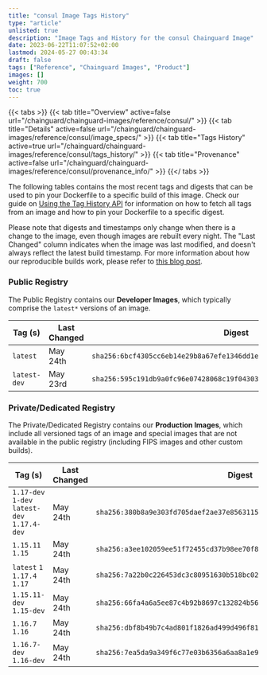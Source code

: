 ```yaml
---
title: "consul Image Tags History"
type: "article"
unlisted: true
description: "Image Tags and History for the consul Chainguard Image"
date: 2023-06-22T11:07:52+02:00
lastmod: 2024-05-27 00:43:34
draft: false
tags: ["Reference", "Chainguard Images", "Product"]
images: []
weight: 700
toc: true
---
```


{{< tabs >}}
{{< tab title="Overview" active=false url="/chainguard/chainguard-images/reference/consul/" >}}
{{< tab title="Details" active=false url="/chainguard/chainguard-images/reference/consul/image_specs/" >}}
{{< tab title="Tags History" active=true url="/chainguard/chainguard-images/reference/consul/tags_history/" >}}
{{< tab title="Provenance" active=false url="/chainguard/chainguard-images/reference/consul/provenance_info/" >}}
{{</ tabs >}}

The following tables contains the most recent tags and digests that can be used to pin your Dockerfile to a specific build of this image. Check our guide on [Using the Tag History API](/chainguard/chainguard-images/using-the-tag-history-api/) for information on how to fetch all tags from an image and how to pin your Dockerfile to a specific digest.

Please note that digests and timestamps only change when there is a change to the image, even though images are rebuilt every night. The "Last Changed" column indicates when the image was last modified, and doesn't always reflect the latest build timestamp. For more information about how our reproducible builds work, please refer to [this blog post](https://www.chainguard.dev/unchained/reproducing-chainguards-reproducible-image-builds).

### Public Registry
The Public Registry contains our **Developer Images**, which typically comprise the `latest*` versions of an image.

| Tag (s)       | Last Changed | Digest                                                                    |
|---------------|--------------|---------------------------------------------------------------------------|
|  `latest`     | May 24th     | `sha256:6bcf4305cc6eb14e29b8a67efe1346dd1ee9338050d9c847dc94e4d2aefaecc2` |
|  `latest-dev` | May 23rd     | `sha256:595c191db9a0fc96e07428068c19f04303715aa9dce04185686039333f4d3aae` |


### Private/Dedicated Registry
The Private/Dedicated Registry contains our **Production Images**, which include all versioned tags of an image and special images that are not available in the public registry (including FIPS images and other custom builds).

| Tag (s)                                       | Last Changed | Digest                                                                    |
|-----------------------------------------------|--------------|---------------------------------------------------------------------------|
|  `1.17-dev` `1-dev` `latest-dev` `1.17.4-dev` | May 24th     | `sha256:380b8a9e303fd705daef2ae37e8563115ff3bc24402b2a43dbf8591fedbbba41` |
|  `1.15.11` `1.15`                             | May 24th     | `sha256:a3ee102059ee51f72455cd37b98ee70f8cf9ab9cc3001ec09b7206e53b0d48c1` |
|  `latest` `1` `1.17.4` `1.17`                 | May 24th     | `sha256:7a22b0c226453dc3c80951630b518bc02d1b90f8d361c17a17f881b0aacc770f` |
|  `1.15.11-dev` `1.15-dev`                     | May 24th     | `sha256:66fa4a6a5ee87c4b92b8697c132824b56eb26b4f9cb328ff3bdb4fda72072e28` |
|  `1.16.7` `1.16`                              | May 24th     | `sha256:dbf8b49b7c4ad801f1826ad499d496f817f29c585b3609bcb21448c60e606020` |
|  `1.16.7-dev` `1.16-dev`                      | May 24th     | `sha256:7ea5da9a349f6c77e03b6356a6aa8a1e988086648f9289da7fa71aac4d7c56fe` |

